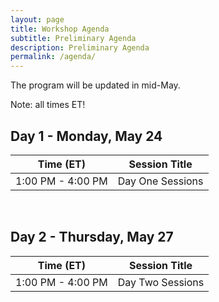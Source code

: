 ```yaml
---
layout: page
title: Workshop Agenda
subtitle: Preliminary Agenda
description: Preliminary Agenda
permalink: /agenda/
---
```


The program will be updated in mid-May.

Note: all times ET!

## Day 1 - Monday, May 24


| Time (ET) | Session Title |
| ------ | ----- |
| 1:00 PM - 4:00 PM |  Day One Sessions |

<br>

## Day 2 - Thursday, May 27

| Time (ET) | Session Title |
| ------ | ----- |
| 1:00 PM - 4:00 PM |  Day Two Sessions |
